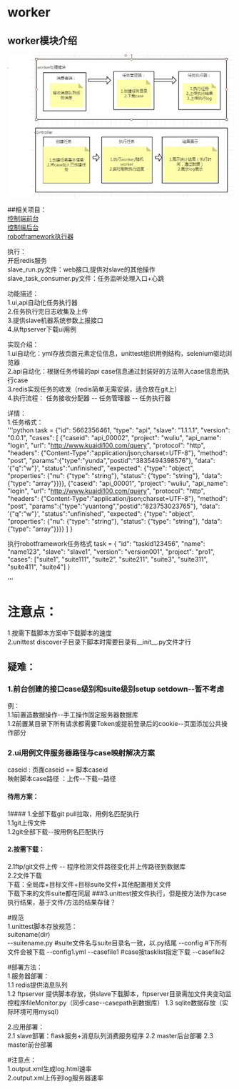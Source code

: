 # worker
## worker模块介绍
![Alt text](./doc/worker.JPG)

##相关项目：   
[控制端前台](https://github.com/yangjianj/autotest_ui)   
[控制端后台](https://github.com/yangjianj/django_web)   
[robotframework执行器](https://github.com/yangjianj/ui-api-robotframework)    

执行：  
开启redis服务  
slave_run.py文件：web接口,提供对slave的其他操作  
slave_task_consumer.py文件：任务监听处理入口+心跳  

功能描述：    
1.ui,api自动化任务执行器    
2.任务执行完日志收集及上传    
3.提供slave机器系统参数上报接口   
4.从ftpserver下载ui用例

实现介绍：   
1.ui自动化：yml存放页面元素定位信息，unittest组织用例结构，selenium驱动浏览器    
2.api自动化：根据任务传输的api case信息通过封装好的方法带入case信息而执行case    
3.redis实现任务的收发（redis简单无需安装，适合放在git上）   
4.执行流程： 任务接收分配器 -- 任务管理器 -- 任务执行器    



详情：    
1.任务格式：    
'''python
    task = {"id": 5662356461,
            "type": "api",
            "slave": "1.1.1.1",
            "version": "0.0.1",
             "cases": [
                     {"caseid": "api_00002",  "project": "wuliu", "api_name": "login",
                      "url": "http://www.kuaidi100.com/query",
                      "protocol": "http", "headers": {"Content-Type":"application/json;charset=UTF-8"}, "method": "post",
                      "params":{"type":"yunda","postid":"3835494398576"},
                      "data": '{"q":"w"}',
                      "status":"unfinished",
                      "expected": {"type": "object",
                                   "properties": {"nu": {"type": "string"}, "status": {"type": "string"},
                                                  "data": {"type": "array"}}}},
                     {"caseid": "api_00001", "project": "wuliu", "api_name": "login",
                      "url": "http://www.kuaidi100.com/query",
                      "protocol": "http", "headers": {"Content-Type":"application/json;charset=UTF-8"}, "method": "post",
                      "params":{"type":"yuantong","postid":"823753023765"},
                      "data": '{"q":"w"}',
                      "status":"unfinished",
                      "expected": {"type": "object",
                                   "properties": {"nu": {"type": "string"}, "status": {"type": "string"},
                                                  "data": {"type": "array"}}}}
                 ]
                     }

执行robotframework任务格式
task = {
        "id": "taskid123456",
        "name": "name123",
        "slave": "slave1",
        "version": "version001",
        "project": "pro1",
        "cases": ["suite1", "suite111", "suite2", "suite211", "suite3", "suite311", "suite411", "suite4"]
    }
    
'''

# 注意点：   
1.按需下载脚本方案中下载脚本的速度    
2.unittest discover子目录下脚本时需要目录有__init__.py文件才行   

## 疑难：
### 1.前台创建的接口case级别和suite级别setup  setdown--暂不考虑  
例：  
1.1前置造数据操作--手工操作固定服务器数据库   
1.2前置某目录下所有请求都需要Token或提前登录后的cookie--页面添加公共操作部分   

### 2.ui用例文件服务器路径与case映射解决方案   
caseid : 页面caseid == 脚本caseid      
映射脚本case路径 ：上传--下载--路径    
#### 待用方案：  
1#### 1.全部下载git pull拉取，用例名匹配执行   
1.1git上传文件    
1.2git全部下载--按用例名匹配执行    
#### 2.按需下载：  
2.1ftp/git文件上传 -- 程序检测文件路径变化并上传路径到数据库    
2.2文件下载    
下载：全局库+目标文件+目标suite文件+其他配置相关文件    
下载下来的文件suite都在同层
###3.unittest按文件执行，但是按方法作为case执行结果，基于文件/方法的结果存储？      



#规范   
1.unittest脚本存放规范：   
suitename(dir)   
  --suitename.py  #suite文件名与suite目录名一致，以.py结尾
  --config   #下所有文件会被下载
    --config1.yml
  --casefile1 #case按tasklist指定下载
  --casefile2
  
  
 #部署方法：    
 1.服务器部署：   
 1.1 redis提供消息队列    
 1.2 ftpserver 提供脚本存放，供slave下载脚本，ftpserver目录需加文件夹变动监控程序fileMonitor.py（同步case--casepath到数据库）
 1.3 sqlite数据存放（实际环境可用mysql）    
 
 2.应用部署：   
 2.1 slave部署：flask服务+消息队列消费服务程序
 2.2 master后台部署
 2.3 master前台部署    
 
#注意点：    
1.output.xml生成log.html速率   
2.output.xml上传到log服务器速率    
